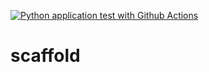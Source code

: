 [![Python application test with Github Actions](https://github.com/chanm003/scaffold/actions/workflows/main.yml/badge.svg)](https://github.com/chanm003/scaffold/actions/workflows/main.yml)

# scaffold
